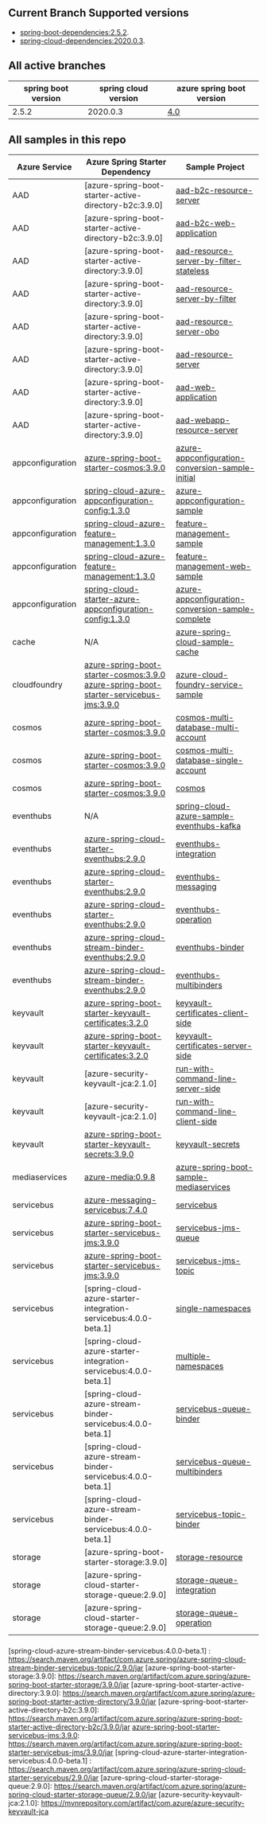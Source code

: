 
## Current Branch Supported versions
- [spring-boot-dependencies:2.5.2](https://repo.maven.apache.org/maven2/org/springframework/boot/spring-boot-dependencies/2.5.2/spring-boot-dependencies-2.5.2.pom).
- [spring-cloud-dependencies:2020.0.3](https://repo.maven.apache.org/maven2/org/springframework/cloud/spring-cloud-dependencies/2020.0.3/spring-cloud-dependencies-2020.0.3.pom).

## All active branches

| spring boot version | spring cloud version | azure spring boot version | 
| ---                 | ---                  | ---                       | 
| 2.5.2               | 2020.0.3             | [4.0](https://github.com/Azure/azure-sdk-for-java/tree/feature/azure-spring-cloud-4.0/sdk/spring)                     | 

## All samples in this repo

| Azure Service    | Azure Spring Starter Dependency                                                                | Sample Project                                                                                                                    |
|------------------|------------------------------------------------------------------------------------------------|-----------------------------------------------------------------------------------------------------------------------------------|
| AAD              | [azure-spring-boot-starter-active-directory-b2c:3.9.0]                                         | [aad-b2c-resource-server](aad/azure-spring-boot-starter-active-directory-b2c/aad-b2c-resource-server)                             |
| AAD              | [azure-spring-boot-starter-active-directory-b2c:3.9.0]                                         | [aad-b2c-web-application](aad/azure-spring-boot-starter-active-directory-b2c/aad-b2c-web-application)                             |
| AAD              | [azure-spring-boot-starter-active-directory:3.9.0]                                             | [aad-resource-server-by-filter-stateless](aad/azure-spring-boot-starter-active-directory/aad-resource-server-by-filter-stateless) |
| AAD              | [azure-spring-boot-starter-active-directory:3.9.0]                                             | [aad-resource-server-by-filter](aad/azure-spring-boot-starter-active-directory/aad-resource-server-by-filter)                     |
| AAD              | [azure-spring-boot-starter-active-directory:3.9.0]                                             | [aad-resource-server-obo](aad/azure-spring-boot-starter-active-directory/aad-resource-server-obo)                                 |
| AAD              | [azure-spring-boot-starter-active-directory:3.9.0]                                             | [aad-resource-server](aad/azure-spring-boot-starter-active-directory/aad-resource-server)                                         |
| AAD              | [azure-spring-boot-starter-active-directory:3.9.0]                                             | [aad-web-application](aad/azure-spring-boot-starter-active-directory/aad-web-application)                                         |
| AAD              | [azure-spring-boot-starter-active-directory:3.9.0]                                             | [aad-webapp-resource-server](aad/azure-spring-boot-starter-active-directory/aad-web-application-and-resource-server)              |
| appconfiguration | [azure-spring-boot-starter-cosmos:3.9.0]                                                       | [azure-appconfiguration-conversion-sample-initial](appconfiguration/azure-appconfiguration-conversion-sample-initial)             |
| appconfiguration | [spring-cloud-azure-appconfiguration-config:1.3.0]                                             | [azure-appconfiguration-sample](appconfiguration/azure-appconfiguration-sample)                                                   |
| appconfiguration | [spring-cloud-azure-feature-management:1.3.0]                                                  | [feature-management-sample](appconfiguration/feature-management-sample)                                                           |
| appconfiguration | [spring-cloud-azure-feature-management:1.3.0]                                                  | [feature-management-web-sample](appconfiguration/feature-management-web-sample)                                                   |
| appconfiguration | [spring-cloud-starter-azure-appconfiguration-config:1.3.0]                                     | [azure-appconfiguration-conversion-sample-complete](appconfiguration/azure-appconfiguration-conversion-sample-complete)           |
| cache            | N/A                                                                                            | [azure-spring-cloud-sample-cache](cache/spring-cloud-azure-starter/spring-cloud-azure-sample-cache)                                                          |
| cloudfoundry     | [azure-spring-boot-starter-cosmos:3.9.0]<br />[azure-spring-boot-starter-servicebus-jms:3.9.0] | [azure-cloud-foundry-service-sample](cloudfoundry/azure-cloud-foundry-service-sample)                                             |
| cosmos           | [azure-spring-boot-starter-cosmos:3.9.0]                                                       | [cosmos-multi-database-multi-account](cosmos/azure-spring-boot-starter-cosmos/cosmos-multi-database-multi-account)                |
| cosmos           | [azure-spring-boot-starter-cosmos:3.9.0]                                                       | [cosmos-multi-database-single-account](cosmos/azure-spring-boot-starter-cosmos/cosmos-multi-database-single-account)              |
| cosmos           | [azure-spring-boot-starter-cosmos:3.9.0]                                                       | [cosmos](cosmos/azure-spring-boot-starter-cosmos/cosmos)                                                                          |
| eventhubs        | N/A                                                                                            | [spring-cloud-azure-sample-eventhubs-kafka](eventhubs/spring-cloud-azure-starter/spring-cloud-azure-sample-eventhubs-kafka)                                           |
| eventhubs        | [azure-spring-cloud-starter-eventhubs:2.9.0]                                                   | [eventhubs-integration](eventhubs/azure-spring-cloud-starter-eventhubs/eventhubs-integration)                                     |
| eventhubs        | [azure-spring-cloud-starter-eventhubs:2.9.0]                                                   | [eventhubs-messaging](eventhubs/azure-spring-cloud-starter-eventhubs/eventhubs-messaging)                                         |
| eventhubs        | [azure-spring-cloud-starter-eventhubs:2.9.0]                                                   | [eventhubs-operation](eventhubs/azure-spring-cloud-starter-eventhubs/eventhubs-operation)                                         |
| eventhubs        | [azure-spring-cloud-stream-binder-eventhubs:2.9.0]                                             | [eventhubs-binder](eventhubs/azure-spring-cloud-stream-binder-eventhubs/eventhubs-binder)                                         |
| eventhubs        | [azure-spring-cloud-stream-binder-eventhubs:2.9.0]                                             | [eventhubs-multibinders](eventhubs/azure-spring-cloud-stream-binder-eventhubs/eventhubs-multibinders)                             |
| keyvault         | [azure-spring-boot-starter-keyvault-certificates:3.2.0]                                        | [keyvault-certificates-client-side](keyvault/azure-spring-boot-starter-keyvault-certificates/keyvault-certificates-client-side)   |
| keyvault         | [azure-spring-boot-starter-keyvault-certificates:3.2.0]                                        | [keyvault-certificates-server-side](keyvault/azure-security-keyvault-jca/run-with-command-line-server-side)   |
| keyvault         | [azure-security-keyvault-jca:2.1.0]                                                            | [run-with-command-line-server-side](keyvault/azure-security-keyvault-jca/run-with-command-line-client-side)   |
| keyvault         | [azure-security-keyvault-jca:2.1.0]                                                            | [run-with-command-line-client-side](keyvault/azure-spring-boot-starter-keyvault-certificates/keyvault-certificates-server-side)   |
| keyvault         | [azure-spring-boot-starter-keyvault-secrets:3.9.0]                                             | [keyvault-secrets](keyvault/azure-spring-boot-starter-keyvault-secrets/keyvault-secrets)                                          |
| mediaservices    | [azure-media:0.9.8]                                                                            | [azure-spring-boot-sample-mediaservices](mediaservices/azure-spring-boot-sample-mediaservices)                                    |
| servicebus       | [azure-messaging-servicebus:7.4.0]                                                             | [servicebus](servicebus/azure-messaging-servicebus/servicebus)                                                                    |
| servicebus       | [azure-spring-boot-starter-servicebus-jms:3.9.0]                                               | [servicebus-jms-queue](servicebus/azure-spring-boot-starter-servicebus-jms/servicebus-jms-queue)                                  |
| servicebus       | [azure-spring-boot-starter-servicebus-jms:3.9.0]                                               | [servicebus-jms-topic](servicebus/azure-spring-boot-starter-servicebus-jms/servicebus-jms-topic)                                  |
| servicebus       | [spring-cloud-azure-starter-integration-servicebus:4.0.0-beta.1]                               | [single-namespaces](servicebus/spring-cloud-azure-starter-integration-servicebus/single-namespaces)                                 |
| servicebus       | [spring-cloud-azure-starter-integration-servicebus:4.0.0-beta.1]                               | [multiple-namespaces](servicebus/spring-cloud-azure-starter-integration-servicebus/multiple-namespaces)                                 |
| servicebus       | [spring-cloud-azure-stream-binder-servicebus:4.0.0-beta.1]                                     | [servicebus-queue-binder](servicebus/spring-cloud-azure-stream-binder-servicebus/servicebus-queue-binder)                   |
| servicebus       | [spring-cloud-azure-stream-binder-servicebus:4.0.0-beta.1]                                     | [servicebus-queue-multibinders](servicebus/spring-cloud-azure-stream-binder-servicebus/servicebus-queue-multibinders)       |
| servicebus       | [spring-cloud-azure-stream-binder-servicebus:4.0.0-beta.1]                                     | [servicebus-topic-binder](servicebus/spring-cloud-azure-stream-binder-servicebus/servicebus-topic-binder)                   |
| storage          | [azure-spring-boot-starter-storage:3.9.0]                                                      | [storage-resource](storage/azure-spring-boot-starter-storage/storage-resource)                                                    |
| storage          | [azure-spring-cloud-starter-storage-queue:2.9.0]                                               | [storage-queue-integration](storage/azure-spring-cloud-starter-storage-queue/storage-queue-integration)                           |
| storage          | [azure-spring-cloud-starter-storage-queue:2.9.0]                                               | [storage-queue-operation](storage/azure-spring-cloud-starter-storage-queue/storage-queue-operation)                               |

### 

[main]: https://github.com/Azure-Samples/azure-spring-boot-samples
[azure-spring-boot-starter-servicebus-jms:3.9.0]: https://search.maven.org/artifact/com.azure.spring/azure-spring-boot-starter-servicebus-jms/3.9.0/jar
[azure-spring-boot-starter-cosmos:3.9.0]: https://search.maven.org/artifact/com.azure.spring/azure-spring-boot-starter-cosmos/3.9.0/jar
[spring-cloud-azure-feature-management:1.3.0]: https://search.maven.org/artifact/com.microsoft.azure/spring-cloud-azure-feature-management/1.3.0/jar
[spring-cloud-azure-appconfiguration-config:1.3.0]: https://search.maven.org/artifact/com.microsoft.azure/spring-cloud-azure-appconfiguration-config/1.3.0/jar
[azure-spring-boot-starter-cosmos:3.9.0]: https://search.maven.org/artifact/com.azure.spring/azure-spring-boot-starter-cosmos/3.9.0/jar
[spring-cloud-starter-azure-appconfiguration-config:1.3.0]: https://search.maven.org/artifact/com.microsoft.azure/spring-cloud-starter-azure-appconfiguration-config/1.3.0/jar
[azure-messaging-servicebus:7.4.0]: https://search.maven.org/artifact/com.azure/azure-messaging-servicebus/7.4.0/jar
[azure-media:0.9.8]: https://search.maven.org/artifact/com.microsoft.azure/azure-media/0.9.8/jar
[azure-spring-boot-starter-keyvault-secrets:3.9.0]: https://search.maven.org/artifact/com.azure.spring/azure-spring-boot-starter-keyvault-secrets/3.9.0/jar
[azure-spring-boot-starter-keyvault-certificates:3.2.0]: https://search.maven.org/artifact/com.azure.spring/azure-spring-boot-starter-keyvault-certificates/3.2.0/jar
[azure-spring-cloud-stream-binder-eventhubs:2.9.0]: https://search.maven.org/artifact/com.azure.spring/azure-spring-cloud-stream-binder-eventhubs/2.9.0/jar
[azure-spring-cloud-starter-eventhubs:2.9.0]: https://search.maven.org/artifact/com.azure.spring/azure-spring-cloud-starter-eventhubs/2.9.0/jar
[azure-spring-boot-starter-cosmos:3.9.0]: https://search.maven.org/artifact/com.azure.spring/azure-spring-boot-starter-cosmos/3.9.0/jar
[spring-cloud-azure-stream-binder-servicebus:4.0.0-beta.1]  : https://search.maven.org/artifact/com.azure.spring/azure-spring-cloud-stream-binder-servicebus-topic/2.9.0/jar
[azure-spring-boot-starter-storage:3.9.0]: https://search.maven.org/artifact/com.azure.spring/azure-spring-boot-starter-storage/3.9.0/jar
[azure-spring-boot-starter-active-directory:3.9.0]: https://search.maven.org/artifact/com.azure.spring/azure-spring-boot-starter-active-directory/3.9.0/jar
[azure-spring-boot-starter-active-directory-b2c:3.9.0]: https://search.maven.org/artifact/com.azure.spring/azure-spring-boot-starter-active-directory-b2c/3.9.0/jar
[azure-spring-boot-starter-servicebus-jms:3.9.0]: https://search.maven.org/artifact/com.azure.spring/azure-spring-boot-starter-servicebus-jms/3.9.0/jar
[spring-cloud-azure-starter-integration-servicebus:4.0.0-beta.1] : https://search.maven.org/artifact/com.azure.spring/azure-spring-cloud-starter-servicebus/2.9.0/jar
[azure-spring-cloud-starter-storage-queue:2.9.0]: https://search.maven.org/artifact/com.azure.spring/azure-spring-cloud-starter-storage-queue/2.9.0/jar
[azure-security-keyvault-jca:2.1.0]: https://mvnrepository.com/artifact/com.azure/azure-security-keyvault-jca